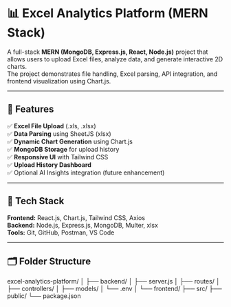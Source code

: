 # 📊 Excel Analytics Platform (MERN Stack)

A full-stack **MERN (MongoDB, Express.js, React, Node.js)** project that allows users to upload Excel files, analyze data, and generate interactive 2D charts.  
The project demonstrates file handling, Excel parsing, API integration, and frontend visualization using Chart.js.

---

## 🚀 Features

✅ **Excel File Upload** (.xls, .xlsx)  
✅ **Data Parsing** using SheetJS (xlsx)  
✅ **Dynamic Chart Generation** using Chart.js  
✅ **MongoDB Storage** for upload history  
✅ **Responsive UI** with Tailwind CSS  
✅ **Upload History Dashboard**  
✅ Optional AI Insights integration (future enhancement)

---

## 🧠 Tech Stack

**Frontend:** React.js, Chart.js, Tailwind CSS, Axios  
**Backend:** Node.js, Express.js, MongoDB, Multer, xlsx  
**Tools:** Git, GitHub, Postman, VS Code  

---

## 🗂️ Folder Structure
excel-analytics-platform/
│
├── backend/
│   ├── server.js
│   ├── routes/
│   ├── controllers/
│   ├── models/
│   └── .env
│
└── frontend/
├── src/
├── public/
└── package.json

